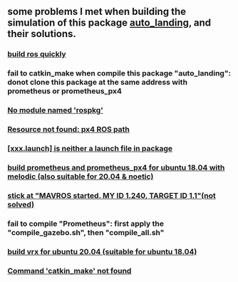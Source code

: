 ## some problems I met when building the simulation of this package [auto_landing](https://github.com/120090049/auto_landing), and their solutions.
### [build ros quickly](https://fishros.com/install/install1s/docs/index.html)
### fail to catkin_make when compile this package "auto_landing": donot clone this package at the same address with prometheus or prometheus_px4
### [No module named 'rospkg'](https://blog.csdn.net/qq_44339029/article/details/121699960?ops_request_misc=%257B%2522request%255Fid%2522%253A%2522169480278916800188527429%2522%252C%2522scm%2522%253A%252220140713.130102334..%2522%257D&request_id=169480278916800188527429&biz_id=0&utm_medium=distribute.pc_search_result.none-task-blog-2~all~top_positive~default-1-121699960-null-null.142^v94^chatsearchT3_1&utm_term=rospkg&spm=1018.2226.3001.4187)
### [Resource not found: px4 ROS path](https://blog.csdn.net/sinat_16643223/article/details/121046113?ops_request_misc=%257B%2522request%255Fid%2522%253A%2522169480060116777224426196%2522%252C%2522scm%2522%253A%252220140713.130102334..%2522%257D&request_id=169480060116777224426196&biz_id=0&utm_medium=distribute.pc_search_result.none-task-blog-2~all~sobaiduend~default-2-121046113-null-null.142^v94^chatsearchT3_1&utm_term=Resource%20not%20found%3A%20px4&spm=1018.2226.3001.4187)
### [[xxx.launch] is neither a launch file in package](https://blog.csdn.net/banzhuan133/article/details/77679778)
### [build prometheus and prometheus_px4 for ubuntu 18.04 with melodic (also suitable for 20.04 & noetic)](https://blog.csdn.net/gwplovekimi/article/details/115395686)
### [stick at "MAVROS started. MY ID 1.240, TARGET ID 1.1"(not solved)]()
### fail to compile "Prometheus": first apply the "compile_gazebo.sh", then "compile_all.sh"
### [build vrx for ubuntu 20.04 (suitable for ubuntu 18.04)](https://github.com/osrf/vrx/wiki/vrx_classic_host_install_tutorial)
### [Command 'catkin_make' not found](https://blog.csdn.net/qq_41134436/article/details/107480251)
